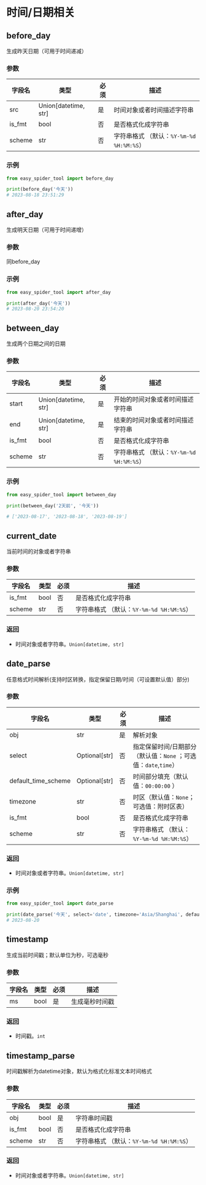 # 时间/日期相关

## before_day

生成昨天日期（可用于时间递减）

### 参数

| 字段名 | 类型                 | 必须 | 描述                                     |
| ------ | -------------------- | ---- | ---------------------------------------- |
| src    | Union[datetime, str] | 是   | 时间对象或者时间描述字符串               |
| is_fmt | bool                 | 否   | 是否格式化成字符串                       |
| scheme | str                  | 否   | 字符串格式 （默认：`%Y-%m-%d %H:%M:%S`） |

### 示例

```python
from easy_spider_tool import before_day

print(before_day('今天'))
# 2023-08-18 23:51:29
```



## after_day

生成明天日期（可用于时间递增）

### 参数

同before_day

### 示例

```python
from easy_spider_tool import after_day

print(after_day('今天'))
# 2023-08-20 23:54:20
```



## between_day

生成两个日期之间的日期

### 参数

| 字段名 | 类型                 | 必须 | 描述                                     |
| ------ | -------------------- | ---- | ---------------------------------------- |
| start  | Union[datetime, str] | 是   | 开始的时间对象或者时间描述字符串         |
| end    | Union[datetime, str] | 是   | 结束的时间对象或者时间描述字符串         |
| is_fmt | bool                 | 否   | 是否格式化成字符串                       |
| scheme | str                  | 否   | 字符串格式 （默认：`%Y-%m-%d %H:%M:%S`） |

### 示例

```python
from easy_spider_tool import between_day

print(between_day('2天前', '今天'))

# ['2023-08-17', '2023-08-18', '2023-08-19']
```

## current_date

当前时间的对象或者字符串

### 参数

| 字段名 | 类型 | 必须 | 描述                                     |
| ------ | ---- | ---- | ---------------------------------------- |
| is_fmt | bool | 否   | 是否格式化成字符串                       |
| scheme | str  | 否   | 字符串格式 （默认：`%Y-%m-%d %H:%M:%S`） |

### 返回
* 时间对象或者字符串。`Union[datetime, str]`



## date_parse

任意格式时间解析(支持时区转换，指定保留日期/时间（可设置默认值）部分)

### 参数

| 字段名              | 类型          | 必须 | 描述                                                         |
| ------------------- | ------------- | ---- | ------------------------------------------------------------ |
| obj                 | str           | 是   | 解析对象                                                     |
| select              | Optional[str] | 否   | 指定保留时间/日期部分（默认值：`None` ；可选值：`date`,`time`） |
| default_time_scheme | Optional[str] | 否   | 时间部分填充（默认值：`00:00:00` ）                          |
| timezone            | str           | 否   | 时区（默认值：`None`；可选值：附时区表）                     |
| is_fmt              | bool          | 否   | 是否格式化成字符串                                           |
| scheme              | str           | 否   | 字符串格式 （默认：`%Y-%m-%d %H:%M:%S`）                     |

### 返回
* 时间对象或者字符串。`Union[datetime, str]`

### 示例

```python
from easy_spider_tool import date_parse

print(date_parse('今天', select='date', timezone='Asia/Shanghai', default_time_scheme=None))
# 2023-08-20
```



## timestamp

生成当前时间戳；默认单位为秒，可选毫秒

### 参数

| 字段名 | 类型 | 必须 | 描述           |
| ------ | ---- | ---- | -------------- |
| ms     | bool | 是   | 生成毫秒时间戳 |

### 返回
* 时间戳。`int`



## timestamp_parse

时间戳解析为datetime对象，默认为格式化标准文本时间格式

### 参数

| 字段名 | 类型 | 必须 | 描述                                     |
| ------ | ---- | ---- | ---------------------------------------- |
| obj    | bool | 是   | 字符串时间戳                             |
| is_fmt | bool | 否   | 是否格式化成字符串                       |
| scheme | str  | 否   | 字符串格式 （默认：`%Y-%m-%d %H:%M:%S`） |

### 返回
* 时间对象或者字符串。`Union[datetime, str]`
